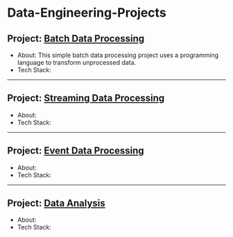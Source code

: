 # Data-Engineering-Projects

## Project: [Batch Data Processing](https://github.com/Mregojos/Batch-Data-Processing)
* About: This simple batch data processing project uses a programming language to transform unprocessed data.
* Tech Stack: 

----
## Project: [Streaming Data Processing](https://github.com/Mregojos/Streaming-Data-Processing)
* About:
* Tech Stack:

---
## Project: [Event Data Processing](https://github.com/Mregojos/Event-Data-Processing)
* About:
* Tech Stack:

---
## Project: [Data Analysis](https://github.com/Mregojos/Job-App)
* About:
* Tech Stack:

<!--
## Project: [<API Project>]
* About:
* Tech Stack:

## Project: [Modern Data Processing](https://github.com/Mregojos/Modern-Data-Processing)
* About:
* Tech Stack:

## Project: [Data Migration](https://github.com/Mregojos/Data-Migration)
* About:
* Tech Stack:

## Project: [Data Processing with Cloud Services](https://github.com/Mregojos/Data-Processing-with-Cloud-Services)
* About:
* Tech Stack:

-->
